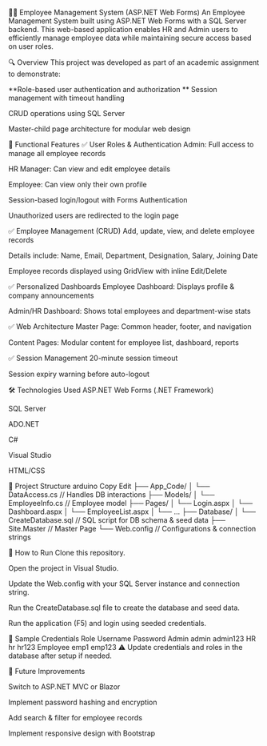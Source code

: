 🧑‍💼 Employee Management System (ASP.NET Web Forms)
An Employee Management System built using ASP.NET Web Forms with a SQL Server backend. This web-based application enables HR and Admin users to efficiently manage employee data while maintaining secure access based on user roles.

🔍 Overview
This project was developed as part of an academic assignment to demonstrate:

**Role-based user authentication and authorization
**
Session management with timeout handling

CRUD operations using SQL Server

Master-child page architecture for modular web design

🎯 Functional Features
✅ User Roles & Authentication
Admin: Full access to manage all employee records

HR Manager: Can view and edit employee details

Employee: Can view only their own profile

Session-based login/logout with Forms Authentication

Unauthorized users are redirected to the login page

✅ Employee Management (CRUD)
Add, update, view, and delete employee records

Details include: Name, Email, Department, Designation, Salary, Joining Date

Employee records displayed using GridView with inline Edit/Delete

✅ Personalized Dashboards
Employee Dashboard: Displays profile & company announcements

Admin/HR Dashboard: Shows total employees and department-wise stats

✅ Web Architecture
Master Page: Common header, footer, and navigation

Content Pages: Modular content for employee list, dashboard, reports

✅ Session Management
20-minute session timeout

Session expiry warning before auto-logout

🛠️ Technologies Used
ASP.NET Web Forms (.NET Framework)

SQL Server

ADO.NET

C#

Visual Studio

HTML/CSS

📂 Project Structure
arduino
Copy
Edit
├── App_Code/
│   └── DataAccess.cs           // Handles DB interactions
├── Models/
│   └── EmployeeInfo.cs        // Employee model
├── Pages/
│   └── Login.aspx
│   └── Dashboard.aspx
│   └── EmployeeList.aspx
│   └── ...
├── Database/
│   └── CreateDatabase.sql     // SQL script for DB schema & seed data
├── Site.Master                // Master Page
└── Web.config                 // Configurations & connection strings


🚀 How to Run
Clone this repository.

Open the project in Visual Studio.

Update the Web.config with your SQL Server instance and connection string.

Run the CreateDatabase.sql file to create the database and seed data.

Run the application (F5) and login using seeded credentials.

🧪 Sample Credentials
Role	Username	Password
Admin	admin	admin123
HR	hr	hr123
Employee	emp1	emp123
⚠️ Update credentials and roles in the database after setup if needed.

📌 Future Improvements

Switch to ASP.NET MVC or Blazor

Implement password hashing and encryption

Add search & filter for employee records

Implement responsive design with Bootstrap

